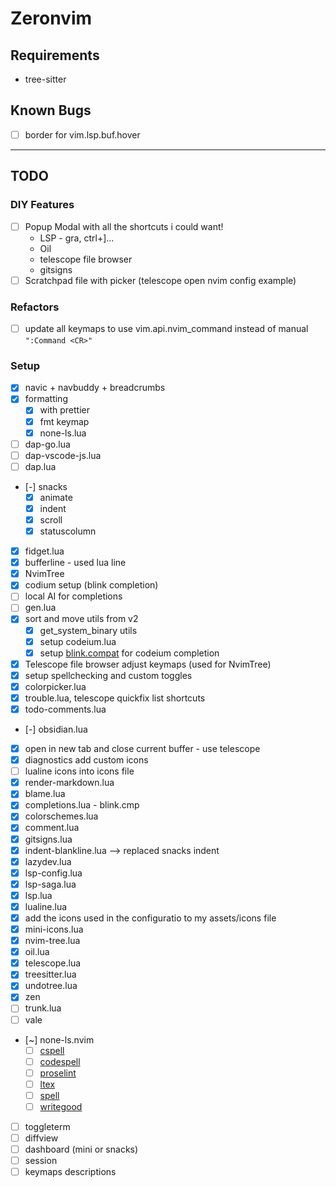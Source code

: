 # Zeronvim

## Requirements

- tree-sitter

## Known Bugs

- [ ] border for vim.lsp.buf.hover

---

## TODO

### DIY Features

- [ ] Popup Modal with all the shortcuts i could want!
  - LSP - gra, ctrl+]...
  - Oil
  - telescope file browser
  - gitsigns
- [ ] Scratchpad file with picker (telescope open nvim config example)

### Refactors

- [ ] update all keymaps to use vim.api.nvim_command instead of manual `":Command <CR>"`

### Setup

- [x] navic + navbuddy + breadcrumbs
- [x] formatting
  - [x] with prettier
  - [x] fmt keymap
  - [x] none-ls.lua
- [ ] dap-go.lua
- [ ] dap-vscode-js.lua
- [ ] dap.lua
- [-] snacks
  - [x] animate
  - [x] indent
  - [x] scroll
  - [x] statuscolumn
- [x] fidget.lua
- [x] bufferline - used lua line
- [x] NvimTree
- [x] codium setup (blink completion)
- [ ] local AI for completions
- [ ] gen.lua
- [x] sort and move utils from v2
  - [x] get_system_binary utils
  - [x] setup codeium.lua
  - [x] setup [blink.compat](https://github.com/saghen/blink.compat) for codeium completion
- [x] Telescope file browser adjust keymaps (used for NvimTree)
- [x] setup spellchecking and custom toggles
- [x] colorpicker.lua
- [x] trouble.lua, telescope quickfix list shortcuts
- [x] todo-comments.lua
- [-] obsidian.lua
- [x] open in new tab and close current buffer - use telescope
- [x] diagnostics add custom icons
- [ ] lualine icons into icons file
- [x] render-markdown.lua
- [x] blame.lua
- [x] completions.lua - blink.cmp
- [x] colorschemes.lua
- [x] comment.lua
- [x] gitsigns.lua
- [x] indent-blankline.lua --> replaced snacks indent
- [x] lazydev.lua
- [x] lsp-config.lua
- [x] lsp-saga.lua
- [x] lsp.lua
- [x] lualine.lua
- [x] add the icons used in the configuratio to my assets/icons file
- [x] mini-icons.lua
- [x] nvim-tree.lua
- [x] oil.lua
- [x] telescope.lua
- [x] treesitter.lua
- [x] undotree.lua
- [x] zen
- [ ] trunk.lua
- [ ] vale
- [~] none-ls.nvim
  - [ ] [cspell](https://github.com/jose-elias-alvarez/null-ls.nvim/blob/main/doc/BUILTINS.md#cspell)
  - [ ] [codespell](https://github.com/jose-elias-alvarez/null-ls.nvim/blob/main/doc/BUILTINS.md#codespell)
  - [ ] [proselint](https://valentjn.github.io/ltex/)
  - [ ] [ltex](https://github.com/jose-elias-alvarez/null-ls.nvim/blob/main/doc/BUILTINS.md#codespell)
  - [ ] [spell](https://github.com/jose-elias-alvarez/null-ls.nvim/blob/main/doc/BUILTINS.md#spell)
  - [ ] [writegood](https://github.com/jose-elias-alvarez/null-ls.nvim/blob/main/doc/BUILTINS.md#write_good)
- [ ] toggleterm
- [ ] diffview
- [ ] dashboard (mini or snacks)
- [ ] session
- [ ] keymaps descriptions
